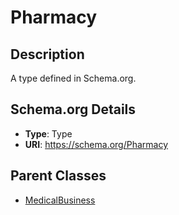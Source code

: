 # Pharmacy

## Description
A type defined in Schema.org.

## Schema.org Details
- **Type**: Type
- **URI**: https://schema.org/Pharmacy

## Parent Classes
- [MedicalBusiness](../MedicalBusiness.md)

